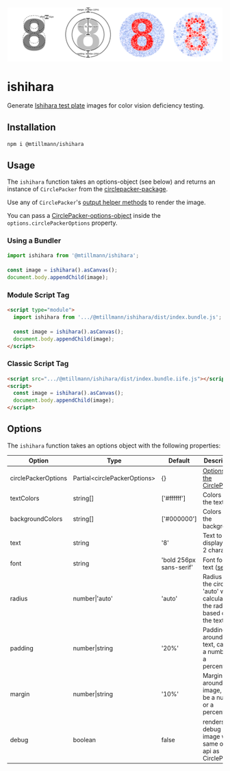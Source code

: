 ![Render Process](./ishihara.png)

# ishihara

Generate [Ishihara test plate](https://en.wikipedia.org/wiki/Ishihara_test) images for color vision deficiency testing.

## Installation

`npm i @mtillmann/ishihara`

## Usage

The `ishihara` function takes an options-object (see below) and returns an instance of `CirclePacker` from the [circlepacker-package](https://github.com/Mtillmann/circlepacker).

Use any of `CirclePacker`'s [output helper methods](https://github.com/Mtillmann/circlepacker?tab=readme-ov-file#output-helpers) to render the image.

You can pass a [CirclePacker-options-object](https://github.com/Mtillmann/circlepacker?tab=readme-ov-file#options) inside the `options.circlePackerOptions` property.


### Using a Bundler

```javascript
import ishihara from '@mtillmann/ishihara';

const image = ishihara().asCanvas();
document.body.appendChild(image);
```

### Module Script Tag

```html
<script type="module">
  import ishihara from '.../@mtillmann/ishihara/dist/index.bundle.js';

  const image = ishihara().asCanvas();
  document.body.appendChild(image);
</script>
```

### Classic Script Tag

```html
<script src=".../@mtillmann/ishihara/dist/index.bundle.iife.js"></script>
<script>
  const image = ishihara().asCanvas();
  document.body.appendChild(image);
</script>
```

## Options

The `ishihara` function takes an options object with the following properties:

| Option              | Type                         | Default                 | Description                                                                    |
| ------------------- | ---------------------------- | ----------------------- | ------------------------------------------------------------------------------ |
| circlePackerOptions | Partial\<circlePackerOptions\> | {}                      | [Options for the CirclePacker](https://github.com/Mtillmann/circlepacker)                                                  |
| textColors          | string[]                     | ['#ffffff']             | Colors for the text                                                            |
| backgroundColors    | string[]                     | ['#000000']             | Colors for the background                                                      |
| text                | string                       | '8'                     | Text to display, max 2 characters                                              |
| font                | string                       | 'bold 256px sans-serif' | Font for the text ([see](https://developer.mozilla.org/en-US/docs/Web/API/CanvasRenderingContext2D/font))                                                              |
| radius              | number\|'auto'             | 'auto'                  | Radius of the circles, 'auto' will calculate the radius based on the text size |
| padding             | number\|string             | '20%'                   | Padding around the text, can be a number or a percentage                       |
| margin              | number\|string             | '10%'                   | Margin around the image, can be a number or a percentage                       |
| debug               | boolean                      | false                   | renders debug image with same output api as CirclePacker                       |

